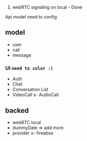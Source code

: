 1. webRTC signaling on local - Done

Api model need to config

## model

- user
- call
- message

### UI `need to color :(`

- Auth
- Chat
- Conversation List
- VideoCall
  x- AudioCall

## backed

- webRTC local
- dummyDate => add more
- provider
  x- fireabse
